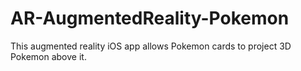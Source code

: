 # AR-AugmentedReality-Pokemon
This augmented reality iOS app allows Pokemon cards to project 3D Pokemon above it.
